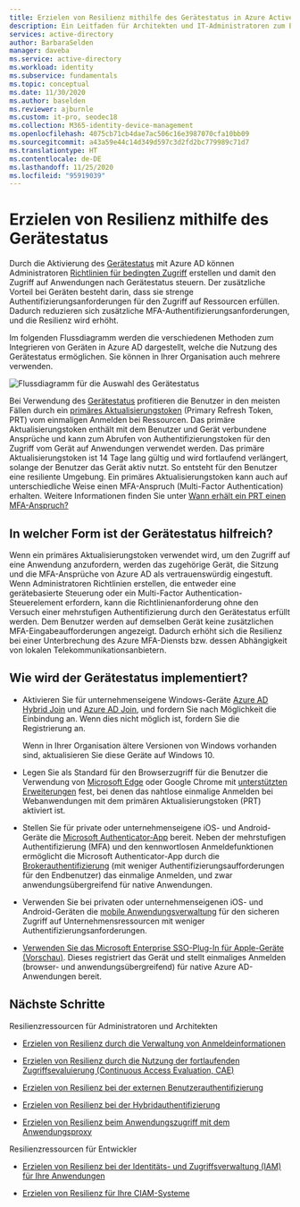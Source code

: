 ```yaml
---
title: Erzielen von Resilienz mithilfe des Gerätestatus in Azure Active Directory
description: Ein Leitfaden für Architekten und IT-Administratoren zum Erzielen von Resilienz mithilfe des Gerätestatus
services: active-directory
author: BarbaraSelden
manager: daveba
ms.service: active-directory
ms.workload: identity
ms.subservice: fundamentals
ms.topic: conceptual
ms.date: 11/30/2020
ms.author: baselden
ms.reviewer: ajburnle
ms.custom: it-pro, seodec18
ms.collection: M365-identity-device-management
ms.openlocfilehash: 4075cb71cb4dae7ac506c16e3987070cfa10bb09
ms.sourcegitcommit: a43a59e44c14d349d597c3d2fd2bc779989c71d7
ms.translationtype: HT
ms.contentlocale: de-DE
ms.lasthandoff: 11/25/2020
ms.locfileid: "95919039"
---
```

# <a name="build-resilience-with-device-states"></a>Erzielen von Resilienz mithilfe des Gerätestatus

Durch die Aktivierung des [Gerätestatus](../devices/overview.md) mit Azure AD können Administratoren [Richtlinien für bedingten Zugriff](../conditional-access/overview.md) erstellen und damit den Zugriff auf Anwendungen nach Gerätestatus steuern. Der zusätzliche Vorteil bei Geräten besteht darin, dass sie strenge Authentifizierungsanforderungen für den Zugriff auf Ressourcen erfüllen. Dadurch reduzieren sich zusätzliche MFA-Authentifizierungsanforderungen, und die Resilienz wird erhöht. 

Im folgenden Flussdiagramm werden die verschiedenen Methoden zum Integrieren von Geräten in Azure AD dargestellt, welche die Nutzung des Gerätestatus ermöglichen. Sie können in Ihrer Organisation auch mehrere verwenden.

![Flussdiagramm für die Auswahl des Gerätestatus](./media/resilience-with-device-states/admin-resilience-devices.png)

Bei Verwendung des [Gerätestatus](../devices/overview.md) profitieren die Benutzer in den meisten Fällen durch ein [primäres Aktualisierungstoken](../devices/concept-primary-refresh-token.md) (Primary Refresh Token, PRT) vom einmaligen Anmelden bei Ressourcen. Das primäre Aktualisierungstoken enthält mit dem Benutzer und Gerät verbundene Ansprüche und kann zum Abrufen von Authentifizierungstoken für den Zugriff vom Gerät auf Anwendungen verwendet werden. Das primäre Aktualisierungstoken ist 14 Tage lang gültig und wird fortlaufend verlängert, solange der Benutzer das Gerät aktiv nutzt. So entsteht für den Benutzer eine resiliente Umgebung. Ein primäres Aktualisierungstoken kann auch auf unterschiedliche Weise einen MFA-Anspruch (Multi-Factor Authentication) erhalten. Weitere Informationen finden Sie unter [Wann erhält ein PRT einen MFA-Anspruch?](../devices/concept-primary-refresh-token.md)

## <a name="how-do-device-states-help"></a>In welcher Form ist der Gerätestatus hilfreich?

Wenn ein primäres Aktualisierungstoken verwendet wird, um den Zugriff auf eine Anwendung anzufordern, werden das zugehörige Gerät, die Sitzung und die MFA-Ansprüche von Azure AD als vertrauenswürdig eingestuft. Wenn Administratoren Richtlinien erstellen, die entweder eine gerätebasierte Steuerung oder ein Multi-Factor Authentication-Steuerelement erfordern, kann die Richtlinienanforderung ohne den Versuch einer mehrstufigen Authentifizierung durch den Gerätestatus erfüllt werden. Dem Benutzer werden auf demselben Gerät keine zusätzlichen MFA-Eingabeaufforderungen angezeigt. Dadurch erhöht sich die Resilienz bei einer Unterbrechung des Azure MFA-Diensts bzw. dessen Abhängigkeit von lokalen Telekommunikationsanbietern.

## <a name="how-do-i-implement-device-states"></a>Wie wird der Gerätestatus implementiert?

* Aktivieren Sie für unternehmenseigene Windows-Geräte [Azure AD Hybrid Join](../devices/hybrid-azuread-join-plan.md) und [Azure AD Join](../devices/azureadjoin-plan.md), und fordern Sie nach Möglichkeit die Einbindung an. Wenn dies nicht möglich ist, fordern Sie die Registrierung an.

  Wenn in Ihrer Organisation ältere Versionen von Windows vorhanden sind, aktualisieren Sie diese Geräte auf Windows 10.

* Legen Sie als Standard für den Browserzugriff für die Benutzer die Verwendung von [Microsoft Edge](https://docs.microsoft.com/deployedge/microsoft-edge-security-identity) oder Google Chrome mit [unterstützten](https://chrome.google.com/webstore/detail/windows-10-accounts/ppnbnpeolgkicgegkbkbjmhlideopiji) [Erweiterungen](https://chrome.google.com/webstore/detail/office/ndjpnladcallmjemlbaebfadecfhkepb) fest, bei denen das nahtlose einmalige Anmelden bei Webanwendungen mit dem primären Aktualisierungstoken (PRT) aktiviert ist.

* Stellen Sie für private oder unternehmenseigene iOS- und Android-Geräte die [Microsoft Authenticator-App](../user-help/user-help-auth-app-overview.md) bereit. Neben der mehrstufigen Authentifizierung (MFA) und den kennwortlosen Anmeldefunktionen ermöglicht die Microsoft Authenticator-App durch die [Brokerauthentifizierung](../develop/brokered-auth.md) (mit weniger Authentifizierungsaufforderungen für den Endbenutzer) das einmalige Anmelden, und zwar anwendungsübergreifend für native Anwendungen.

* Verwenden Sie bei privaten oder unternehmenseigenen iOS- und Android-Geräten die [mobile Anwendungsverwaltung](https://docs.microsoft.com/mem/intune/apps/app-management.md) für den sicheren Zugriff auf Unternehmensressourcen mit weniger Authentifizierungsanforderungen. 

* [Verwenden Sie das Microsoft Enterprise SSO-Plug-In für Apple-Geräte (Vorschau)](../develop/apple-sso-plugin.md). Dieses registriert das Gerät und stellt einmaliges Anmelden (browser- und anwendungsübergreifend) für native Azure AD-Anwendungen bereit. 

## <a name="next-steps"></a>Nächste Schritte
Resilienzressourcen für Administratoren und Architekten
 
* [Erzielen von Resilienz durch die Verwaltung von Anmeldeinformationen](resilience-in-credentials.md)

* [Erzielen von Resilienz durch die Nutzung der fortlaufenden Zugriffsevaluierung (Continuous Access Evaluation, CAE)](resilience-with-continuous-access-evaluation.md)

* [Erzielen von Resilienz bei der externen Benutzerauthentifizierung](resilience-b2b-authentication.md)

* [Erzielen von Resilienz bei der Hybridauthentifizierung](resilience-in-hybrid.md)

* [Erzielen von Resilienz beim Anwendungszugriff mit dem Anwendungsproxy](resilience-on-premises-access.md)


Resilienzressourcen für Entwickler

* [Erzielen von Resilienz bei der Identitäts- und Zugriffsverwaltung (IAM) für Ihre Anwendungen](resilience-app-development-overview.md)

* [Erzielen von Resilienz für Ihre CIAM-Systeme](resilience-b2c.md)
